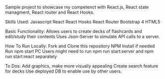 Sample project to showcase my competenct with React.js, React state managment, React router and React Hooks.

Skills Used:
  Javascript
  React
  React Hooks
  React Router
  Bootstrap 4
  HTML5
  
Basic Functionality:
  Allows users to create decks of flashcards and edit/study their contents
  Uses Json-Server to simulate API calls to a server.

How To Run Locally:
  Fork and Clone this repository
  NPM Install if needed
  Run npm start PC Users might need to run npm run start:server and npm run start:react separately
  
To Dos:
  Add graphics, make more visually appealing
  Create search feature for decks
  Use deployed DB to enable use by other users.
 